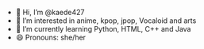- 👋 Hi, I’m @kaede427
- 👀 I’m interested in anime, kpop, jpop, Vocaloid and arts
- 🌱 I’m currently learning Python, HTML, C++ and Java 
- 😄 Pronouns: she/her
